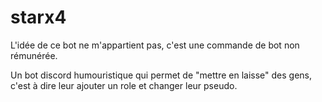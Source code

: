 # starx4

L'idée de ce bot ne m'appartient pas, c'est une commande de bot non rémunérée.

Un bot discord humouristique qui permet de "mettre en laisse" des gens, c'est à dire leur ajouter un role et changer leur pseudo.

